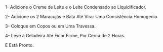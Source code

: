 1- Adicione o Creme de Leite e o Leite Condensado ao Liquidificador.

2- Adicione os 2 Maracujás e Bata Até Virar Uma Consistência Homogenia.

3- Coloque em Copos ou em Uma Travessa.

4- Leve à Geladeira Até Ficar Firme, Por Cerca de 2 Horas.

E Está Pronto.